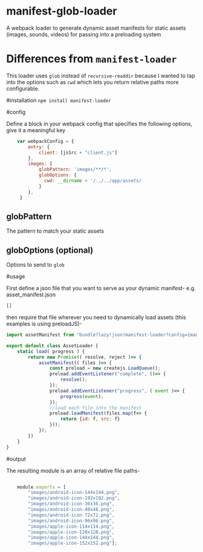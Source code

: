 # manifest-glob-loader
A webpack loader to generate dynamic asset manifests for static assets (images, sounds, videos) for passing into a preloading system

# Differences from `manifest-loader`
This loader uses `glob` instead of `recursive-readdir` because I wanted to tap into the options such as `cwd` which lets you return relative paths more configurable.

#installation
``` npm install manifest-loader ```

#config

Define a block in your webpack config that specifies the following options, give it a meaningful key

```JavaScript
    var webpackConfig = {
        entry: {
            client: [jsSrc + "client.js"]
        },
        images: {
            globPattern: 'images/**/*',
            globOptions: {
              cwd: __dirname + '/../../app/assets/
            }
        },
     }
```

## globPattern
The pattern to match your static assets

## globOptions (optional)
Options to send to `glob`

#usage

First define a json file that you want to serve as your dynamic manifest- e.g. asset_manifest.json

```JavaScript
[]
```

then require that file wherever you need to dynamically load assets (this examples is using preloadJS)-

```JavaScript
import assetManifest from "bundle?lazy!json!manifest-loader?config=images/!../meta/asset_manifest.json"

export default class AssetLoader {
    static load( progress ) {
        return new Promise(( resolve, reject )=> {
            assetManifest(( files )=> {
                const preload = new createjs.LoadQueue();
                preload.addEventListener("complete", ()=> {
                    resolve();
                });
                preload.addEventListener("progress", ( event )=> {
                    progress(event);
                });
                //load each file into the manifest
                preload.loadManifest(files.map(f=> {
                    return {id: f, src: f}
                }));
            });
        })
    }
}
```

#output

The resulting module is an array of relative file paths-

```JavaScript

	module.exports = [
		"images/android-icon-144x144.png",
		"images/android-icon-192x192.png",
		"images/android-icon-36x36.png",
		"images/android-icon-48x48.png",
		"images/android-icon-72x72.png",
		"images/android-icon-96x96.png",
		"images/apple-icon-114x114.png",
		"images/apple-icon-120x120.png",
		"images/apple-icon-144x144.png",
		"images/apple-icon-152x152.png"];
```
